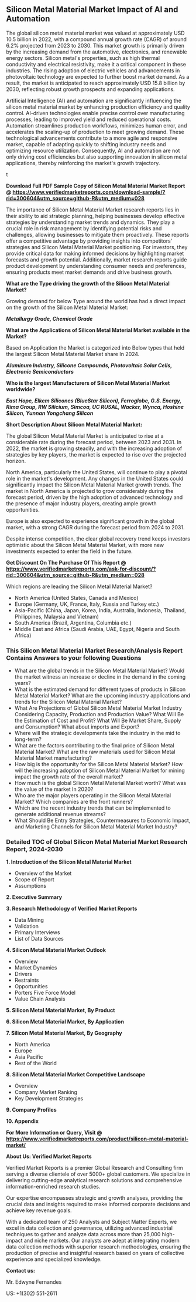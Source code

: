 <h2>Silicon Metal Material Market Impact of AI and Automation</h2><p>The global silicon metal material market was valued at approximately USD 10.5 billion in 2022, with a compound annual growth rate (CAGR) of around 6.2% projected from 2023 to 2030. This market growth is primarily driven by the increasing demand from the automotive, electronics, and renewable energy sectors. Silicon metal's properties, such as high thermal conductivity and electrical resistivity, make it a critical component in these industries. The rising adoption of electric vehicles and advancements in photovoltaic technology are expected to further boost market demand. As a result, the market is anticipated to reach approximately USD 15.8 billion by 2030, reflecting robust growth prospects and expanding applications.</p><p>Artificial Intelligence (AI) and automation are significantly influencing the silicon metal material market by enhancing production efficiency and quality control. AI-driven technologies enable precise control over manufacturing processes, leading to improved yield and reduced operational costs. Automation streamlines production workflows, minimizes human error, and accelerates the scaling-up of production to meet growing demand. These technological advancements contribute to a more agile and responsive market, capable of adapting quickly to shifting industry needs and optimizing resource utilization. Consequently, AI and automation are not only driving cost efficiencies but also supporting innovation in silicon metal applications, thereby reinforcing the market's growth trajectory.</p>t</p><p id="" class=""><strong>Download Full PDF Sample Copy of Silicon Metal Material Market Report @ <a href="https://www.verifiedmarketreports.com/download-sample/?rid=300604&utm_source=github-R&utm_medium=028" target="_blank">https://www.verifiedmarketreports.com/download-sample/?rid=300604&utm_source=github-R&utm_medium=028</a></strong></p><p>The importance of&nbsp;Silicon Metal Material Market research reports lies in their ability to aid strategic planning, helping businesses develop effective strategies by understanding market trends and dynamics. They play a crucial role in risk management by identifying potential risks and challenges, allowing businesses to mitigate them proactively. These reports offer a competitive advantage by providing insights into competitors' strategies and Silicon Metal Material Market positioning. For investors, they provide critical data for making informed decisions by highlighting market forecasts and growth potential. Additionally, market research reports guide product development by understanding consumer needs and preferences, ensuring products meet market demands and drive business growth.</p><p><strong>What are the&nbsp;Type driving the growth of the Silicon Metal Material Market?</strong></p><p id="" class="">Growing demand for below Type around the world has had a direct impact on the growth of the Silicon Metal Material Market:</p><em><strong>Metallurgy Grade, Chemical Grade</strong></em></p><strong>What are the&nbsp;Applications&nbsp;of Silicon Metal Material Market available in the Market?</strong></p><p id="" class="">Based on Application the Market is categorized into Below types that held the largest Silicon Metal Material Market share In 2024.</p><em><strong>Aluminum Industry, Silicone Compounds, Photovoltaic Solar Cells, Electronic Semiconductors</strong></em></p><strong>Who is the largest Manufacturers of Silicon Metal Material Market worldwide?</strong></p><p><em><strong>East Hope, Elkem Silicones (BlueStar Silicon), Ferroglobe, G.S. Energy, Rima Group, RW Silicium, Simcoa, UC RUSAL, Wacker, Wynca, Hoshine Silicon, Yunnan Yongchang Silicon</strong></em></p><p id="" class=""><strong>Short Description About Silicon Metal Material Market:</strong></p><p>The global Silicon Metal Material Market is anticipated to rise at a considerable rate during the forecast period, between 2023 and 2031. In 2022, the market is growing steadily, and with the increasing adoption of strategies by key players, the market is expected to rise over the projected horizon.</p><p>North America, particularly the United States, will continue to play a pivotal role in the market's development. Any changes in the United States could significantly impact the Silicon Metal Material Market growth trends. The market in North America is projected to grow considerably during the forecast period, driven by the high adoption of advanced technology and the presence of major industry players, creating ample growth opportunities.</p><p>Europe is also expected to experience significant growth in the global market, with a strong CAGR during the forecast period from 2024 to 2031.</p><p>Despite intense competition, the clear global recovery trend keeps investors optimistic about the Silicon Metal Material Market, with more new investments expected to enter the field in the future.</p><p id="" class=""><strong>Get Discount On The Purchase Of This Report @ <a href="https://www.verifiedmarketreports.com/ask-for-discount/?rid=300604&utm_source=github-R&utm_medium=028" target="_blank">https://www.verifiedmarketreports.com/ask-for-discount/?rid=300604&utm_source=github-R&utm_medium=028</a></strong></p>Which regions are leading the Silicon Metal Material Market?</p><ul><li>North America (United States, Canada and Mexico)</li><li>Europe (Germany, UK, France, Italy, Russia and Turkey etc.)</li><li>Asia-Pacific (China, Japan, Korea, India, Australia, Indonesia, Thailand, Philippines, Malaysia and Vietnam)</li><li>South America (Brazil, Argentina, Columbia etc.)</li><li>Middle East and Africa (Saudi Arabia, UAE, Egypt, Nigeria and South Africa)</li></ul><h3 id="" class="">This Silicon Metal Material Market Research/Analysis Report Contains Answers to your following Questions</h3><ul><li>What are the global trends in the Silicon Metal Material Market? Would the market witness an increase or decline in the demand in the coming years?</li><li>What is the estimated demand for different types of products in Silicon Metal Material Market? What are the upcoming industry applications and trends for the Silicon Metal Material Market?</li><li>What Are Projections of Global Silicon Metal Material Market Industry Considering Capacity, Production and Production Value? What Will Be the Estimation of Cost and Profit? What Will Be Market Share, Supply and Consumption? What about imports and Export?</li><li>Where will the strategic developments take the industry in the mid to long-term?</li><li>What are the factors contributing to the final price of Silicon Metal Material Market? What are the raw materials used for Silicon Metal Material Market manufacturing?</li><li>How big is the opportunity for the Silicon Metal Material Market? How will the increasing adoption of Silicon Metal Material Market for mining impact the growth rate of the overall market?</li><li>How much is the global Silicon Metal Material Market worth? What was the value of the market In 2020?</li><li>Who are the major players operating in the Silicon Metal Material Market? Which companies are the front runners?</li><li>Which are the recent industry trends that can be implemented to generate additional revenue streams?</li><li>What Should Be Entry Strategies, Countermeasures to Economic Impact, and Marketing Channels for Silicon Metal Material Market Industry?</li></ul><h3 id="" class="">Detailed TOC of Global Silicon Metal Material Market Research Report, 2024-2030</h3><p id="" class=""><strong>1. Introduction of the Silicon Metal Material Market</strong></p><ul><li>Overview of the Market</li><li>Scope of Report</li><li>Assumptions</li></ul><p id="" class=""><strong>2. Executive Summary</strong></p><p id="" class=""><strong>3. Research Methodology of Verified Market Reports</strong></p><ul><li>Data Mining</li><li>Validation</li><li>Primary Interviews</li><li>List of Data Sources</li></ul><p id="" class=""><strong>4. Silicon Metal Material Market Outlook</strong></p><ul><li>Overview</li><li>Market Dynamics</li><li>Drivers</li><li>Restraints</li><li>Opportunities</li><li>Porters Five Force Model</li><li>Value Chain Analysis</li></ul><p id="" class=""><strong>5. Silicon Metal Material Market, By Product</strong></p><p id="" class=""><strong>6. Silicon Metal Material Market, By Application</strong></p><p id="" class=""><strong>7. Silicon Metal Material Market, By Geography</strong></p><ul><li>North America</li><li>Europe</li><li>Asia Pacific</li><li>Rest of the World</li></ul><p id="" class=""><strong>8. Silicon Metal Material Market Competitive Landscape</strong></p><ul><li>Overview</li><li>Company Market Ranking</li><li>Key Development Strategies</li></ul><p id="" class=""><strong>9. Company Profiles</strong></p><p id="" class=""><strong>10. Appendix</strong></p><p id="" class=""><strong>For More Information or Query, Visit @ <a href="https://www.verifiedmarketreports.com/product/silicon-metal-material-market/" target="_blank">https://www.verifiedmarketreports.com/product/silicon-metal-material-market/</a></strong></p><p id="" class=""><strong>About Us: Verified Market Reports</strong></p><p id="" class="">Verified Market Reports is a premier Global Research and Consulting firm serving a diverse clientele of over 5000+ global customers. We specialize in delivering cutting-edge analytical research solutions and comprehensive information-enriched research studies.</p><p id="" class="">Our expertise encompasses strategic and growth analyses, providing the crucial data and insights required to make informed corporate decisions and achieve key revenue goals.</p><p id="" class="">With a dedicated team of 250 Analysts and Subject Matter Experts, we excel in data collection and governance, utilizing advanced industrial techniques to gather and analyze data across more than 25,000 high-impact and niche markets. Our analysts are adept at integrating modern data collection methods with superior research methodologies, ensuring the production of precise and insightful research based on years of collective experience and specialized knowledge.</p><p id="" class=""><strong>Contact us:</strong></p><p id="" class="">Mr. Edwyne Fernandes</p><p id="" class="">US: +1(302) 551-2611</p>